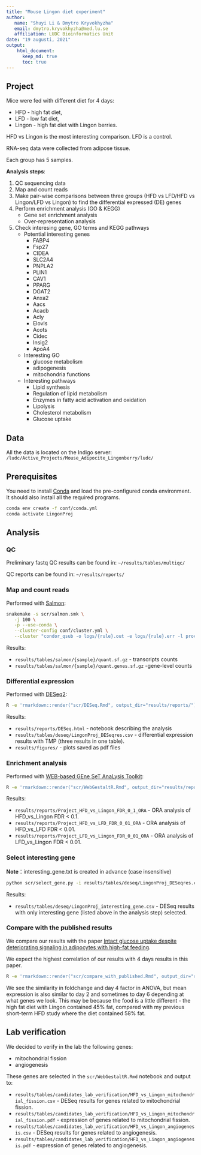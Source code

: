 ```yaml
---
title: "Mouse Lingon diet experiment"
author:
   name: "Shuyi Li & Dmytro Kryvokhyzha"
   email: dmytro.kryvokhyzha@med.lu.se
   affiliation: LUDC Bioinformatics Unit
date: "19 augusti, 2021"
output:
    html_document:
      keep_md: true
      toc: true
---
```




## Project

Mice were fed with different diet for 4 days:

- HFD - high fat diet,
- LFD - low fat diet,
- Lingon - high fat diet with Lingon berries.

HFD vs Lingon is the most interesting comparison. LFD is a control.

RNA-seq data were collected from adipose tissue.

Each group has 5 samples.

**Analysis steps**:

1. QC sequencing data
2. Map and count reads
3. Make pair-wise comparisons between three groups (HFD vs LFD/HFD vs Lingon/LFD vs Lingon) to find the differential expressed (DE) genes
4. Perform enrichment analysis (GO & KEGG)
   - Gene set enrichment analysis
   - Over-representation analysis
5. Check interesing gene, GO terms and KEGG pathways
   * Potential interesting genes
       - FABP4
       - Fsp27
       - CIDEA
       - SLC2A4
       - PNPLA2
       - PLIN1
       - CAV1
       - PPARG
       - DGAT2
       - Anxa2
       - Aacs
       - Acacb
       - Acly
       - Elovls
       - Acots
       - Cidec
       - Insig2
       - ApoA4
   * Interesting GO
      - glucose metabolism
      - adipogenesis
      - mitochondria functions
   * Interesting pathways
      - Lipid synthesis
      - Regulation of lipid metabolism
      - Enzymes in fatty acid activation and oxidation
      - Lipolysis
      - Cholesterol metabolism
      - Glucose uptake

## Data

All the data is located on the Indigo server: `/ludc/Active_Projects/Mouse_Adipocite_Lingonberry/ludc/`

## Prerequisites

You need to install [Conda](https://docs.conda.io/en/latest/) and load the pre-configured conda environment. It should also install all the required programs.


```bash
conda env create -f conf/conda.yml
conda activate LingonProj
```

## Analysis

### QC

Preliminary fastq QC results can be found in: `~/results/tables/multiqc/`

QC reports can be found in: `~/results/reports/`

### Map and count reads

Performed with [Salmon](https://salmon.readthedocs.io/en/latest/salmon.html):


```bash
snakemake -s scr/salmon.smk \
   -j 100 \
   -p --use-conda \
   --cluster-config conf/cluster.yml \
   --cluster "condor_qsub -o logs/{rule}.out -e logs/{rule}.err -l procs={cluster.cores},mem={cluster.ram} -m e -V"
```

Results:

* `results/tables/salmon/{sample}/quant.sf.gz` - transcripts counts
* `results/tables/salmon/{sample}/quant.genes.sf.gz` -gene-level counts

### Differential expression

Performed with [DESeq2](https://bioconductor.org/packages/release/bioc/html/DESeq2.html):


```bash
R -e 'rmarkdown::render("scr/DESeq.Rmd", output_dir="results/reports/")'
```

Results:

* `results/reports/DESeq.html` - notebook describing the analysis
* `results/tables/deseq/LingonProj_DESeqres.csv` - differential expression results with TMP (three results in one table).
* `results/figures/` - plots saved as pdf files

### Enrichment analysis

Performed with [WEB-based GEne SeT AnaLysis Toolkit](http://www.webgestalt.org):


```bash
R -e 'rmarkdown::render("scr/WebGestaltR.Rmd", output_dir="results/reports/")'
```

Results:

* `results/reports/Project_HFD_vs_Lingon_FDR_0_1_ORA` - ORA analysis of HFD_vs_Lingon FDR < 0.1.
* `results/reports/Project_HFD_vs_LFD_FDR_0_01_ORA` - ORA analysis of HFD_vs_LFD FDR < 0.01.
* `results/reports/Project_LFD_vs_Lingon_FDR_0_01_ORA` - ORA analysis of LFD_vs_Lingon FDR < 0.01.

### Select interesting gene

**Note**：interesting_gene.txt is created in advance (case insensitive)


```bash
python scr/select_gene.py -i results/tables/deseq/LingonProj_DESeqres.csv -g data/reference/interesting_gene.txt -o results/tables/deseq/LingonProj_interesting_gene.csv
```

Results:

* `results/tables/deseq/LingonProj_interesting_gene.csv` - DESeq results with only interesting gene (listed above in the analysis step) selected.

### Compare with the published results

We compare our results with the paper [Intact glucose uptake despite deteriorating signaling in adipocytes with high-fat feeding](https://jme.bioscientifica.com/view/journals/jme/60/3/JME-17-0195.xml).

We expect the highest correlation of our results with 4 days results in this paper. 


```bash
R -e 'rmarkdown::render("scr/compare_with_published.Rmd", output_dir="results/reports/")'
```

We see the similarity in foldchange and day 4 factor in ANOVA, but mean expression 
is also similar to day 2 and sometimes to day 6 depending at what genes we look.
This may be because the food is a little different - 
the high fat diet with Lingon contained 45% fat, compared with my previous short-term HFD study where the diet contained 58% fat.

## Lab verification

We decided to verify in the lab the following genes:
   
   - mitochondrial fission
   - angiogenesis

These genes are selected in the `scr/WebGestaltR.Rmd` notebook and output to:

* `results/tables/candidates_lab_verification/HFD_vs_Lingon_mitochondrial_fission.csv` - 
DESeq results for genes related to mitochondrial fission.
* `results/tables/candidates_lab_verification/HFD_vs_Lingon_mitochondrial_fission.pdf` -
expression of genes related to mitochondrial fission.
* `results/tables/candidates_lab_verification/HFD_vs_Lingon_angiogenesis.csv` - DESeq results for
genes related to angiogenesis.
* `results/tables/candidates_lab_verification/HFD_vs_Lingon_angiogenesis.pdf` - expression of
genes related to angiogenesis.
